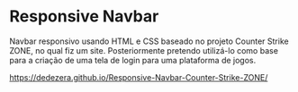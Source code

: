 # Responsive Navbar
 Navbar responsivo usando HTML e CSS baseado no projeto Counter Strike ZONE, no qual fiz um site. Posteriormente pretendo utilizá-lo como base para a criação de uma tela de login para uma plataforma de jogos.
 
 https://dedezera.github.io/Responsive-Navbar-Counter-Strike-ZONE/
